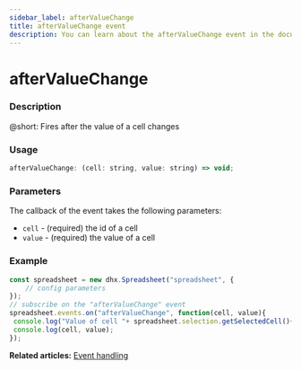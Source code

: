 ```yaml
---
sidebar_label: afterValueChange
title: afterValueChange event
description: You can learn about the afterValueChange event in the documentation of the DHTMLX JavaScript Spreadsheet library. Browse developer guides and API reference, try out code examples and live demos, and download a free 30-day evaluation version of DHTMLX Spreadsheet.
---
```


# afterValueChange

### Description

@short: Fires after the value of a cell changes

### Usage

~~~jsx
afterValueChange: (cell: string, value: string) => void;
~~~

### Parameters

The callback of the event takes the following parameters:

- `cell` - (required) the id of a cell
- `value` - (required) the value of a cell

### Example

~~~jsx {5-8}
const spreadsheet = new dhx.Spreadsheet("spreadsheet", {
    // config parameters
});
// subscribe on the "afterValueChange" event
spreadsheet.events.on("afterValueChange", function(cell, value){
 console.log("Value of cell "+ spreadsheet.selection.getSelectedCell()+" has changed");
 console.log(cell, value);
});
~~~

**Related articles:** [Event handling](handling_events.md)

